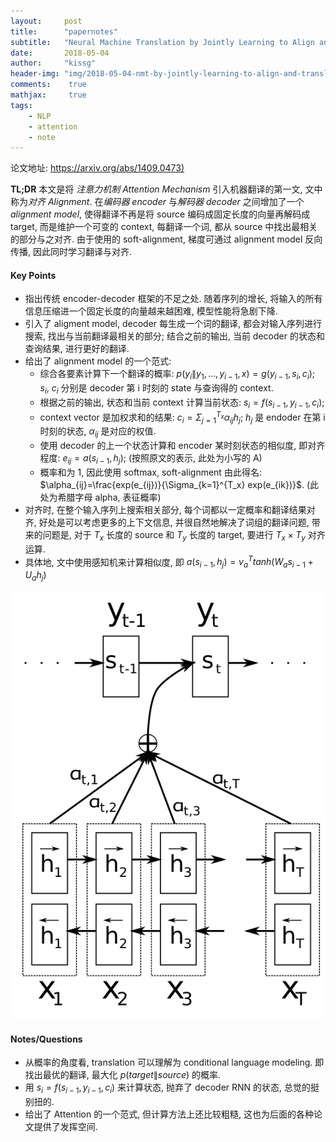 ```yaml
---
layout:	    post
title:      "papernotes"
subtitle:   "Neural Machine Translation by Jointly Learning to Align and Translate"
date:       2018-05-04
author:     "kissg"
header-img: "img/2018-05-04-nmt-by-jointly-learning-to-align-and-translate/cover.jpg"
comments:    true
mathjax:     true
tags:
    - NLP
    - attention
    - note
---
```


论文地址: [https://arxiv.org/abs/1409.0473)
](https://arxiv.org/abs/1409.0473)

**TL;DR** 本文是将 *注意力机制 Attention Mechanism* 引入机器翻译的第一文, 文中称为*对齐 Alignment*. 在*编码器 encoder* 与*解码器 decoder* 之间增加了一个 *alignment model*, 使得翻译不再是将 source 编码成固定长度的向量再解码成 target, 而是维护一个可变的 context, 每翻译一个词, 都从 source 中找出最相关的部分与之对齐. 由于使用的 soft-alignment, 梯度可通过 alignment model 反向传播, 因此同时学习翻译与对齐.


#### Key Points

* 指出传统 encoder-decoder 框架的不足之处. 随着序列的增长, 将输入的所有信息压缩进一个固定长度的向量越来越困难, 模型性能将急剧下降.
* 引入了 aligment model, decoder 每生成一个词的翻译, 都会对输入序列进行搜索, 找出与当前翻译最相关的部分; 结合之前的输出, 当前 decoder 的状态和查询结果, 进行更好的翻译.
* 给出了 alignment model 的一个范式:
    * 综合各要素计算下一个翻译的概率: $p(y_i\|y_1, \dots, y_{i-1}, x)=g(y_{i-1}, s_i, c_i)$; $s_i$, $c_i$ 分别是 decoder 第 i 时刻的 state 与查询得的 context.
    * 根据之前的输出, 状态和当前 context 计算当前状态: $s_i=f(s_{i-1}, y_{i-1}, c_i)$;
    * context vector 是加权求和的结果: $c_i=\Sigma_{j=1}^{T_x} \alpha_{ij}h_j$; $h_j$ 是 endoder 在第 i 时刻的状态, $\alpha_{ij}$ 是对应的权值.
    * 使用 decoder 的上一个状态计算和 encoder 某时刻状态的相似度, 即对齐程度: $e_{ij}=a(s_{i-1}, h_j)$; (按照原文的表示, 此处为小写的 A)
    * 概率和为 1, 因此使用 softmax, soft-alignment 由此得名: $\alpha_{ij}=\frac{exp(e_{ij})}{\Sigma_{k=1}^{T_x} exp(e_{ik})}$. (此处为希腊字母 alpha, 表征概率)
* 对齐时, 在整个输入序列上搜索相关部分, 每个词都以一定概率和翻译结果对齐, 好处是可以考虑更多的上下文信息, 并很自然地解决了词组的翻译问题, 带来的问题是, 对于 $T_x$ 长度的 source 和 $T_y$ 长度的 target, 要进行 $T_x \times T_y$ 对齐运算.
* 具体地, 文中使用感知机来计算相似度, 即 $a(s_{i-1}, h_j)=v_a^T tanh(W_a s_{i-1}+U_a h_j)$

![Alignment Illustration](/img/2018-05-04-nmt-by-jointly-learning-to-align-and-translate/origin_nmt_alignment.png)

#### Notes/Questions

* 从概率的角度看, translation 可以理解为 conditional language modeling. 即找出最优的翻译, 最大化 $p(target\|source)$ 的概率.
* 用 $s_i=f(s_{i-1}, y_{i-1}, c_i)$ 来计算状态, 抛弃了 decoder RNN 的状态, 总觉的挺别扭的.
* 给出了 Attention 的一个范式, 但计算方法上还比较粗糙, 这也为后面的各种论文提供了发挥空间.
